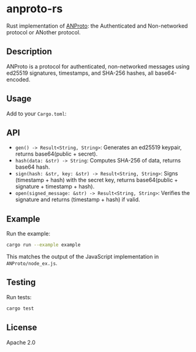 # anproto-rs

Rust implementation of [ANProto](https://github.com/evbogue/ANProto): the Authenticated and Non-networked protocol or ANother protocol.

## Description

ANProto is a protocol for authenticated, non-networked messages using ed25519 signatures, timestamps, and SHA-256 hashes, all base64-encoded.

## Usage

Add to your `Cargo.toml`:

## API

- `gen() -> Result<String, String>`: Generates an ed25519 keypair, returns base64(public + secret).
- `hash(data: &str) -> String`: Computes SHA-256 of data, returns base64 hash.
- `sign(hash: &str, key: &str) -> Result<String, String>`: Signs (timestamp + hash) with the secret key, returns base64(public + signature + timestamp + hash).
- `open(signed_message: &str) -> Result<String, String>`: Verifies the signature and returns (timestamp + hash) if valid.

## Example

Run the example:

```bash
cargo run --example example
```

This matches the output of the JavaScript implementation in `ANProto/node_ex.js`.

## Testing

Run tests:

```bash
cargo test
```

## License

Apache 2.0
